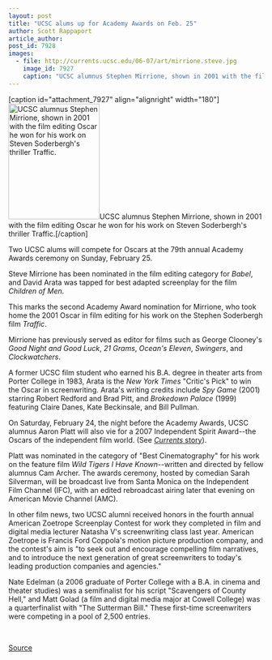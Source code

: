 ```yaml
---
layout: post
title: "UCSC alums up for Academy Awards on Feb. 25"
author: Scott Rappaport
article_author: 
post_id: 7928
images:
  - file: http://currents.ucsc.edu/06-07/art/mirrione.steve.jpg
    image_id: 7927
    caption: "UCSC alumnus Stephen Mirrione, shown in 2001 with the film editing Oscar he won for his work on Steven Soderbergh's thriller Traffic."
---
```


[caption id="attachment_7927" align="alignright" width="180"]<a href="http://dev-ucsc-news.pantheonsite.io/wp-content/uploads/2007/02/mirrione.steve.jpg"><img class="size-full wp-image-7927" src="http://dev-ucsc-news.pantheonsite.io/wp-content/uploads/2007/02/mirrione.steve.jpg" alt="UCSC alumnus Stephen Mirrione, shown in 2001 with the film editing Oscar he won for his work on Steven Soderbergh's thriller Traffic." width="180" height="228" /></a>UCSC alumnus Stephen Mirrione, shown in 2001 with the film editing Oscar he won for his work on Steven Soderbergh's thriller Traffic.[/caption]
<a name="content" id="content"></a>
<p>
  Two UCSC alums will compete for Oscars at the 79th annual Academy Awards ceremony on Sunday, February 25.
</p>
<p>
  Steve Mirrione has been nominated in the film editing category for <i>Babel</i>, and David Arata was tapped for best adapted screenplay for the film <i>Children of Men</i>.
</p>
<p>
  This marks the second Academy Award nomination for Mirrione, who took home the 2001 Oscar in film editing for his work on the Stephen Soderbergh film <i>Traffic</i>.
</p>
<p>
  Mirrione has previously served as editor for films such as George Clooney's <i>Good Night and Good Luck</i>, <i>21 Grams</i>, <i>Ocean's Eleven</i>, <i>Swingers</i>, and <i>Clockwatchers</i>.
</p>
<p>
  A former UCSC film student who earned his B.A. degree in theater arts from Porter College in 1983, Arata is the <i>New York Times</i> "Critic's Pick" to win the Oscar in screenwriting. Arata's writing credits include <i>Spy Game</i> (2001) starring Robert Redford and Brad Pitt, and <i>Brokedown Palace</i> (1999) featuring Claire Danes, Kate Beckinsale, and Bill Pullman.
</p>
<p>
  On Saturday, February 24, the night before the Academy Awards, UCSC alumnus Aaron Platt will also vie for a 2007 Independent Spirit Award--the Oscars of the independent film world. (See <a href="http://currents.ucsc.edu/06-07/02-05/film.asp"><i>Currents</i> story</a>).
</p>
<p>
  Platt was nominated in the category of "Best Cinematography" for his work on the feature film <i>Wild Tigers I Have Known</i>--written and directed by fellow alumnus Cam Archer. The awards ceremony, hosted by comedian Sarah Silverman, will be broadcast live from Santa Monica on the Independent Film Channel (IFC), with an edited rebroadcast airing later that evening on American Movie Channel (AMC).
</p>
<p>
  In other film news, two UCSC alumni received honors in the fourth annual American Zoetrope Screenplay Contest for work they completed in film and digital media lecturer Natasha V's screenwriting class last year. American Zoetrope is Francis Ford Coppola's motion picture production company, and the contest's aim is "to seek out and encourage compelling film narratives, and to introduce the next generation of great screenwriters to today's leading production companies and agencies."
</p>
<p>
  Nate Edelman (a 2006 graduate of Porter College with a B.A. in cinema and theater studies) was a semifinalist for his script "Scavengers of County Hell," and Matt Golad (a film and digital media major at Cowell College) was a quarterfinalist with "The Sutterman Bill." These first-time screenwriters were competing in a pool of 2,500 entries.
</p>
<p>
  <br>
</p>
<p><a href="http://www1.ucsc.edu/currents/06-07/02-19/nominations.asp" title="Permalink to nominations">Source</a></p>
